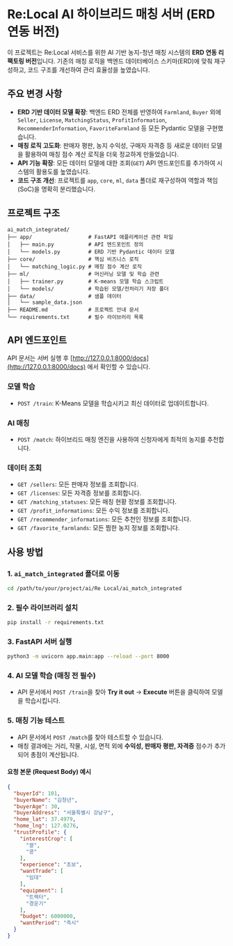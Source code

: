 # Re:Local AI 하이브리드 매칭 서버 (ERD 연동 버전)

이 프로젝트는 Re:Local 서비스를 위한 AI 기반 농지-청년 매칭 시스템의 **ERD 연동 리팩토링 버전**입니다.
기존의 매칭 로직을 백엔드 데이터베이스 스키마(ERD)에 맞춰 재구성하고, 코드 구조를 개선하여 관리 효율성을 높였습니다.

## 주요 변경 사항

-   **ERD 기반 데이터 모델 확장**: 백엔드 ERD 전체를 반영하여 `Farmland`, `Buyer` 외에 `Seller`, `License`, `MatchingStatus`, `ProfitInformation`, `RecommenderInformation`, `FavoriteFarmland` 등 모든 Pydantic 모델을 구현했습니다.
-   **매칭 로직 고도화**: 판매자 평판, 농지 수익성, 구매자 자격증 등 새로운 데이터 모델을 활용하여 매칭 점수 계산 로직을 더욱 정교하게 만들었습니다.
-   **API 기능 확장**: 모든 데이터 모델에 대한 조회(`GET`) API 엔드포인트를 추가하여 시스템의 활용도를 높였습니다.
-   **코드 구조 개선**: 프로젝트를 `app`, `core`, `ml`, `data` 폴더로 재구성하여 역할과 책임(SoC)을 명확히 분리했습니다.

## 프로젝트 구조

```
ai_match_integrated/
├── app/                  # FastAPI 애플리케이션 관련 파일
│   ├── main.py           # API 엔드포인트 정의
│   └── models.py         # ERD 기반 Pydantic 데이터 모델
├── core/                 # 핵심 비즈니스 로직
│   └── matching_logic.py # 매칭 점수 계산 로직
├── ml/                   # 머신러닝 모델 및 학습 관련
│   ├── trainer.py        # K-means 모델 학습 스크립트
│   └── models/           # 학습된 모델/전처리기 저장 폴더
├── data/                 # 샘플 데이터
│   └── sample_data.json
├── README.md             # 프로젝트 안내 문서
└── requirements.txt      # 필수 라이브러리 목록
```

## API 엔드포인트

API 문서는 서버 실행 후 [http://127.0.0.1:8000/docs](http://127.0.0.1:8000/docs) 에서 확인할 수 있습니다.

### 모델 학습
- `POST /train`: K-Means 모델을 학습시키고 최신 데이터로 업데이트합니다.

### AI 매칭
- `POST /match`: 하이브리드 매칭 엔진을 사용하여 신청자에게 최적의 농지를 추천합니다.

### 데이터 조회
- `GET /sellers`: 모든 판매자 정보를 조회합니다.
- `GET /licenses`: 모든 자격증 정보를 조회합니다.
- `GET /matching_statuses`: 모든 매칭 현황 정보를 조회합니다.
- `GET /profit_informations`: 모든 수익 정보를 조회합니다.
- `GET /recommender_informations`: 모든 추천인 정보를 조회합니다.
- `GET /favorite_farmlands`: 모든 찜한 농지 정보를 조회합니다.

## 사용 방법

### 1. `ai_match_integrated` 폴더로 이동

```bash
cd /path/to/your/project/ai/Re Local/ai_match_integrated
```

### 2. 필수 라이브러리 설치

```bash
pip install -r requirements.txt
```

### 3. FastAPI 서버 실행

```bash
python3 -m uvicorn app.main:app --reload --port 8000
```

### 4. AI 모델 학습 (매칭 전 필수)

-   API 문서에서 `POST /train`을 찾아 **Try it out** -> **Execute** 버튼을 클릭하여 모델을 학습시킵니다.

### 5. 매칭 기능 테스트

-   API 문서에서 `POST /match`를 찾아 테스트할 수 있습니다.
-   매칭 결과에는 거리, 작물, 시설, 면적 외에 **수익성, 판매자 평판, 자격증** 점수가 추가되어 총점이 계산됩니다.

#### 요청 본문 (Request Body) 예시

```json
{
  "buyerId": 101,
  "buyerName": "김청년",
  "buyerAge": 30,
  "buyerAddress": "서울특별시 강남구",
  "home_lat": 37.4979,
  "home_lng": 127.0276,
  "trustProfile": {
    "interestCrop": [
      "쌀",
      "콩"
    ],
    "experience": "초보",
    "wantTrade": [
      "임대"
    ],
    "equipment": [
      "트랙터",
      "경운기"
    ],
    "budget": 6000000,
    "wantPeriod": "즉시"
  }
}
```